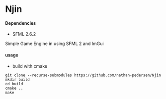 # Njin 
#### Dependencies
- SFML 2.6.2

Simple Game Engine in using SFML 2 and ImGui

#### usage
- build with cmake
```
git clone --recurse-submodules https://github.com/nathan-pedersen/Njin
mkdir build
cd build
cmake ..
make
```
